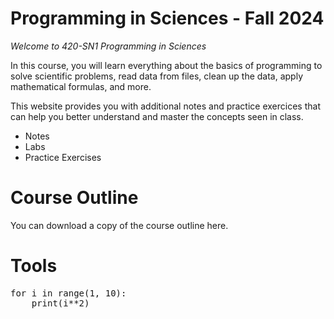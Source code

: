 # Programming in Sciences - Fall 2024
*Welcome to 420-SN1 Programming in Sciences*

In this course, you will learn everything about the basics of programming to solve scientific problems, read data from files, clean up the data, apply mathematical formulas, and more. 



This website provides you with additional notes and practice exercices that can help you better understand and master the concepts seen in class. 

- Notes
- Labs 
- Practice Exercises



# Course Outline

You can download a copy of the course outline here. 



# Tools
<meta charset="utf-8">
<meta http-equiv="X-UA-Compatible" content="IE=edge">
<link rel="stylesheet" href="https://cdnjs.cloudflare.com/ajax/libs/bulma/0.7.2/css/bulma.min.css" />
<link rel="stylesheet" href="https://codeboot.org/4.0.0/codeboot.bundle.css">
<script src="https://codeboot.org/4.0.0/codeboot.bundle.js"></script>
<script src="https://polyfill.io/v3/polyfill.min.js?features=es6"></script>
<pre style="width:40em; height:3.8em" data-cb="a">
for i in range(1, 10):
    print(i**2)
</pre>

